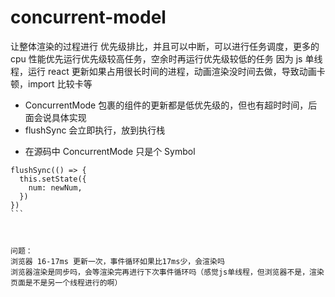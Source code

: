 # concurrent-model

让整体渲染的过程进行 优先级排比，并且可以中断，可以进行任务调度，更多的 cpu 性能优先运行优先级较高任务，空余时再运行优先级较低的任务
因为 js 单线程，运行 react 更新如果占用很长时间的进程，动画渲染没时间去做，导致动画卡顿，import 比较卡等

- ConcurrentMode 包裹的组件的更新都是低优先级的，但也有超时时间，后面会说具体实现
- flushSync 会立即执行，放到执行栈

* 在源码中 ConcurrentMode 只是个 Symbol

````
flushSync(() => {
  this.setState({
    num: newNum,
  })
})
```



问题：
浏览器 16-17ms 更新一次，事件循环如果比17ms少，会渲染吗
浏览器渲染是同步吗，会等渲染完再进行下次事件循环吗（感觉js单线程，但浏览器不是，渲染页面是不是另一个线程进行的啊）
````
